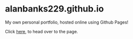 # alanbanks229.github.io

My own personal portfolio, hosted online using Github Pages!

Click <a href="https://alanbanks229.github.io/">here</a>, to head over to the page.
